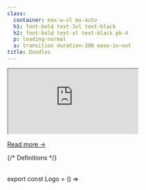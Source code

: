 ```yaml
---
class:
  container: max-w-xl mx-auto
  h1: font-bold text-3xl text-black
  h2: font-bold text-xl text-black pb-4
  p: leading-normal
  a: transition duration-300 ease-in-out
title: Doodles
---
```


<a className="absolute left-6 top-6 sm:left-12 sm:top-12" href="/"><Logo /></a>

<div class="flex bg-gray-100" style={{width: "100%", height: "480px"}}>
  <iframe style={{width: "100%", height: "480px"}} scrolling="no" src="https://michaelfester.github.io/doodle">
  </iframe>
</div>

<p class="text-gray-400 font-normal text-xs text-center hover:opacity-75"><a href="/8pen">Read more →</a></p>

{/* Definitions */}

export const Logo = () => <svg color="#000" class="fill-current hover:opacity-50 transition duration-300 ease-in-out" width="32" height="32" viewBox="0 0 77 77" fill="none" xmlns="http://www.w3.org/2000/svg">
<path d="M23.5892 32.0047C17.0685 30.4613 13.2974 17.3242 5.62954 23.3048C-5.6552 32.1064 23.0952 37.9223 22.0814 43.5429C21.5045 46.7412 19.0835 45.71 13.4844 46.6677C7.88529 47.6255 9.18846 56.958 12.5833 58.1931C15.9781 59.4281 25.7367 48.4964 30.9384 48.4964C36.14 48.4964 34.3682 58.0087 38.7653 65.4283C42.2197 71.2573 49.8769 73.5951 53.9925 67.9466C59.5714 60.2896 33.0646 43.334 38.7616 36.2153C43.1928 30.6783 52.8824 47.6406 60.2878 54.9338C67.6932 62.2269 80.1422 48.587 71.652 38.3993C63.1618 28.2115 46.8992 40.5461 47.0971 32.9575C47.295 25.369 75.5767 21.07 61.6987 9.74735C52.8119 2.49688 44.4494 29.9087 39.5491 28.38C34.6488 26.8512 49.1252 11.5986 36.14 6.25036C27.1014 2.52761 25.4065 7.31447 29.1412 17.9915C32.8759 28.6685 30.1099 33.548 23.5892 32.0047Z" />
</svg>
